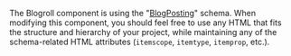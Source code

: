 The Blogroll component is using the "[BlogPosting](https://schema.org/BlogPosting)" schema. When modifying this component, you should feel free to use any HTML that fits the structure and hierarchy of your project, while maintaining any of the schema-related HTML attributes (`itemscope`, `itemtype`, `itemprop`, etc.).
